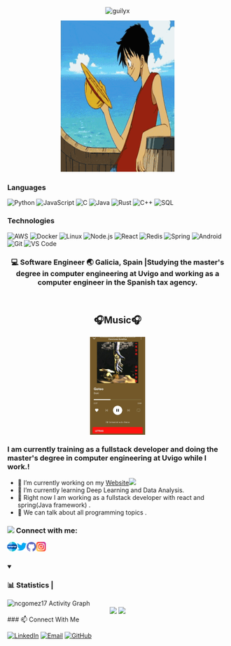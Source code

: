 <p align="center">
  <img src="https://socialify.git.ci/ncgomez17/ncgomez17/image?font=Source%20Code%20Pro&forks=1&issues=1&language=1&name=1&owner=1&pattern=Plus&pulls=1&stargazers=1&theme=Dark" alt="guilyx" width="700" height="300" />
</p>

<p align="center">
  <img width="260" height="346" src="https://raw.githubusercontent.com/ncgomez17/ncgomez17/master/one_piece.gif">
</p>


### Languages

![Python](https://img.shields.io/badge/-Python-000?&logo=Python)
![JavaScript](https://img.shields.io/badge/-JavaScript-000?&logo=JavaScript)
![C](https://img.shields.io/badge/-C-000?&logo=C)
![Java](https://img.shields.io/badge/-Java-000?&logo=Java&logoColor=007396)
![Rust](https://img.shields.io/badge/-Rust-000?&logo=Rust)
![C++](https://img.shields.io/badge/-C++-000?&logo=c%2b%2b&logoColor=00599C)
![SQL](https://img.shields.io/badge/-SQL-000?&logo=MySQL)

### Technologies

![AWS](https://img.shields.io/badge/-AWS-000?&logo=Amazon-AWS&logoColor=F90)
![Docker](https://img.shields.io/badge/-Docker-000?&logo=Docker)
![Linux](https://img.shields.io/badge/-Linux-000?&logo=Linux)
![Node.js](https://img.shields.io/badge/-Node.js-000?&logo=node.js)
![React](https://img.shields.io/badge/-React-000?&logo=React)
![Redis](https://img.shields.io/badge/-Redis-000?&logo=Redis)
![Spring](https://img.shields.io/badge/-Spring-000?&logo=Spring)
![Android](https://img.shields.io/badge/-Android-000?&logo=Android)
![Git](https://img.shields.io/badge/-Git-000?&logo=Git)
![VS Code](https://img.shields.io/badge/-VSCode-000?&logo=VSCode)

<div align="center">
<h3> 💻 Software Engineer 🌏 Galicia, Spain |Studying the master's degree in computer engineering at Uvigo and working as a computer engineer in the Spanish tax agency. </h3> 
</div>
</br>
<h2 align="center">🎧Music🎧</h2> <!--- Level 2 Heading to align contents -->
<p align="center">
  <!-- Enlace a la cuenta de Spotify -->
  <a href="https://open.spotify.com/user/nico9cid" align="center">
    <!-- Imag![spoti](https://github.com/user-attachments/assets/a454351a-d0b6-40a2-8c15-80801a11a2ee)
en JPEG estática de tu perfil o lo que quieras mostrar -->
    <img src="https://github.com/ncgomez17/ncgomez17/raw/master/spoti.jpg" align="center" alt="Spotify Profile or Currently Playing" style="width: 25%; height: 25%;"/>
  </a>
</p>


### I am currently training as a fullstack developer and doing the master's degree in computer engineering at Uvigo while I work.!
 - 🔭 I’m currently working on my [Website](https://ncgomez17.github.io/PersonalPage/)<img src="https://media.giphy.com/media/WUlplcMpOCEmTGBtBW/giphy.gif" width="50">
  - 🌱 I’m currently learning Deep Learning and Data Analysis.
  - 💬 Right now I am working as a fullstack developer with react and spring(Java framework) .
  - 💬 We can talk about all programming topics .

### <img height="30" src="https://media.giphy.com/media/WUlplcMpOCEmTGBtBW/giphy.gif"/> Connect with me:

[<img align="left" alt="ncgomez17" width="22px" src="https://raw.githubusercontent.com/ncgomez17/ncgomez17/master/web.svg" />][website]
[<img align="left" alt="ncgomez17 | Twitter" width="22px" src="https://raw.githubusercontent.com/ncgomez17/ncgomez17/master/twitter.svg" />][twitter]
[<img align="left" alt="ncgomez17 | Github" width="22px" src="https://raw.githubusercontent.com/ncgomez17/ncgomez17/master/github.svg" />][github]
[<img align="left" alt="ncgomez17 | Instagram" width="22px" src="https://raw.githubusercontent.com/ncgomez17/ncgomez17/master/instagram.svg" />][instagram]
<br />
<br />
</p>

<details open>
<summary><h3>📊 Statistics | </h3> </summary>
    <img alt="ncgomez17 Activity Graph" src="https://github-readme-activity-graph.vercel.app/graph/?username=ncgomez17&bg_color=RRGGBBAA&title_color=00abf0&color=00abf0&line=00abf0&point=DEDEDE&hide_border=true&custom_title=Contribution⠀Graph" />
	<div align="center">
	    <img src="https://github-readme-stats.vercel.app/api/top-langs/?username=ncgomez17&layout=compact&theme=transparent"/>
	    <img src="https://github-readme-stats.vercel.app/api?username=ncgomez17&show_icons=true&theme=transparent"/>
	</div>
</details>
### 📫 Connect With Me

[![LinkedIn](https://img.shields.io/badge/-LinkedIn-0A66C2?style=flat&logo=linkedin&logoColor=white)](https://www.linkedin.com/in/nicolas-cid-gomez)
[![Email](https://img.shields.io/badge/-Email-EA4335?style=flat&logo=gmail&logoColor=white)](mailto:ncgomez17.dev@gmail.com)
[![GitHub](https://img.shields.io/badge/-GitHub-181717?style=flat&logo=github&logoColor=white)](https://github.com/ncgomez17)



[website]: https://ncgomez17.github.io/PersonalPage/
[twitter]: https://twitter.com/niquinho_cid
[github]: https://github.com/ncgomez17
[instagram]: https://www.instagram.com/nico_9cid/

<!--
**ncgomez17/ncgomez17** is a ✨ _special_ ✨ repository because its `README.md` (this file) appears on your GitHub profile.

Here are some ideas to get you started:

- 🔭 I’m currently working on ...
- 🌱 I’m currently learning ...
- 👯 I’m looking to collaborate on ...
- 🤔 I’m looking for help with ...
- 💬 Ask me about ...
- 📫 How to reach me: ...
- 😄 Pronouns: ...
- ⚡ Fun fact: ...
-->
